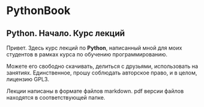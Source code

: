 # PythonBook

## Python. Начало. Курс лекций

Привет. Здесь курс лекций по **Python**, написанный мной для моих студентов в рамках курса по обучению программированию.

Можете его свободно скачивать, делиться с друзьями, использовать на занятиях. Единственное, прошу соблюдать авторское право, и в целом, лицензию GPL3.

Лекции написаны в формате файлов markdown.
pdf версии файлов находятся в соответствующей папке.
